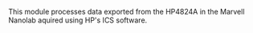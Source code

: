 This module processes data exported from the HP4824A in the Marvell Nanolab aquired using HP's ICS software.
